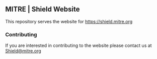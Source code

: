 ## MITRE | Shield Website

This repository serves the website for https://shield.mitre.org

### Contributing

If you are interested in contributing to the website please contact us at Shield@mitre.org